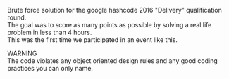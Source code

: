 Brute force solution for the google hashcode 2016 "Delivery" qualification round.  
The goal was to score as many points as possible by solving a real life problem in less than 4 hours.  
This was the first time we participated in an event like this.  

WARNING  
The code violates any object oriented design rules and any good coding practices you can only name. 


